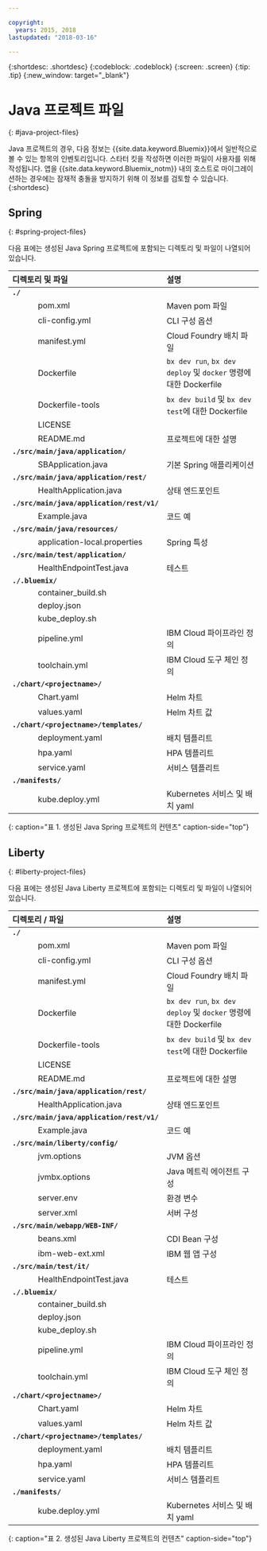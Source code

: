 ```yaml
---

copyright:
  years: 2015, 2018
lastupdated: "2018-03-16"

---
```


{:shortdesc: .shortdesc}
{:codeblock: .codeblock}
{:screen: .screen}
{:tip: .tip}
{:new_window: target="_blank"}

# Java 프로젝트 파일
{: #java-project-files}

Java 프로젝트의 경우, 다음 정보는 {{site.data.keyword.Bluemix}}에서 일반적으로 볼 수 있는 항목의 인벤토리입니다. 스타터 킷을 작성하면 이러한 파일이 사용자를 위해 작성됩니다. 앱을 {{site.data.keyword.Bluemix_notm}} 내의 호스트로 마이그레이션하는 경우에는 잠재적 충돌을 방지하기 위해 이 정보를 검토할 수 있습니다.
{:shortdesc}

## Spring
{: #spring-project-files}

다음 표에는 생성된 Java Spring 프로젝트에 포함되는 디렉토리 및 파일이 나열되어 있습니다. 

| 디렉토리 및 파일                                | 설명                       |
|:------------------------------------------------|:------------------------------------------|
|**`./`**                                             |  |
|&nbsp;&nbsp;&nbsp;&nbsp;&nbsp;&nbsp;&nbsp;&nbsp;&nbsp;&nbsp;&nbsp;&nbsp;pom.xml | Maven pom 파일 |
|&nbsp;&nbsp;&nbsp;&nbsp;&nbsp;&nbsp;&nbsp;&nbsp;&nbsp;&nbsp;&nbsp;&nbsp;cli-config.yml | CLI 구성 옵션 |
|&nbsp;&nbsp;&nbsp;&nbsp;&nbsp;&nbsp;&nbsp;&nbsp;&nbsp;&nbsp;&nbsp;&nbsp;manifest.yml | Cloud Foundry 배치 파일 |
|&nbsp;&nbsp;&nbsp;&nbsp;&nbsp;&nbsp;&nbsp;&nbsp;&nbsp;&nbsp;&nbsp;&nbsp;Dockerfile | `bx dev run`, `bx dev deploy` 및 `docker` 명령에 대한 Dockerfile |
|&nbsp;&nbsp;&nbsp;&nbsp;&nbsp;&nbsp;&nbsp;&nbsp;&nbsp;&nbsp;&nbsp;&nbsp;Dockerfile-tools | `bx dev build` 및 `bx dev test`에 대한 Dockerfile |
|&nbsp;&nbsp;&nbsp;&nbsp;&nbsp;&nbsp;&nbsp;&nbsp;&nbsp;&nbsp;&nbsp;&nbsp;LICENSE |  |
|&nbsp;&nbsp;&nbsp;&nbsp;&nbsp;&nbsp;&nbsp;&nbsp;&nbsp;&nbsp;&nbsp;&nbsp;README.md | 프로젝트에 대한 설명 |
|**`./src/main/java/application/`** |  |  |
|&nbsp;&nbsp;&nbsp;&nbsp;&nbsp;&nbsp;&nbsp;&nbsp;&nbsp;&nbsp;&nbsp;&nbsp;SBApplication.java | 기본 Spring 애플리케이션 |
|**`./src/main/java/application/rest/`** | |
|&nbsp;&nbsp;&nbsp;&nbsp;&nbsp;&nbsp;&nbsp;&nbsp;&nbsp;&nbsp;&nbsp;&nbsp;HealthApplication.java | 상태 엔드포인트 |
|**`./src/main/java/application/rest/v1/`** | |
|&nbsp;&nbsp;&nbsp;&nbsp;&nbsp;&nbsp;&nbsp;&nbsp;&nbsp;&nbsp;&nbsp;&nbsp;Example.java | 코드 예 |
|**`./src/main/java/resources/`** | |
|&nbsp;&nbsp;&nbsp;&nbsp;&nbsp;&nbsp;&nbsp;&nbsp;&nbsp;&nbsp;&nbsp;&nbsp;application-local.properties | Spring 특성 |
|**`./src/main/test/application/`** | |
|&nbsp;&nbsp;&nbsp;&nbsp;&nbsp;&nbsp;&nbsp;&nbsp;&nbsp;&nbsp;&nbsp;&nbsp;HealthEndpointTest.java | 테스트 |
|**`./.bluemix/`** | |
|&nbsp;&nbsp;&nbsp;&nbsp;&nbsp;&nbsp;&nbsp;&nbsp;&nbsp;&nbsp;&nbsp;&nbsp;container_build.sh | |
|&nbsp;&nbsp;&nbsp;&nbsp;&nbsp;&nbsp;&nbsp;&nbsp;&nbsp;&nbsp;&nbsp;&nbsp;deploy.json | |
|&nbsp;&nbsp;&nbsp;&nbsp;&nbsp;&nbsp;&nbsp;&nbsp;&nbsp;&nbsp;&nbsp;&nbsp;kube_deploy.sh | |
|&nbsp;&nbsp;&nbsp;&nbsp;&nbsp;&nbsp;&nbsp;&nbsp;&nbsp;&nbsp;&nbsp;&nbsp;pipeline.yml | IBM Cloud 파이프라인 정의 |
|&nbsp;&nbsp;&nbsp;&nbsp;&nbsp;&nbsp;&nbsp;&nbsp;&nbsp;&nbsp;&nbsp;&nbsp;toolchain.yml | IBM Cloud 도구 체인 정의 |
|**`./chart/<projectname>/`** | |
|&nbsp;&nbsp;&nbsp;&nbsp;&nbsp;&nbsp;&nbsp;&nbsp;&nbsp;&nbsp;&nbsp;&nbsp;Chart.yaml | Helm 차트 |
|&nbsp;&nbsp;&nbsp;&nbsp;&nbsp;&nbsp;&nbsp;&nbsp;&nbsp;&nbsp;&nbsp;&nbsp;values.yaml | Helm 차트 값 |
|**`./chart/<projectname>/templates/`** | |
|&nbsp;&nbsp;&nbsp;&nbsp;&nbsp;&nbsp;&nbsp;&nbsp;&nbsp;&nbsp;&nbsp;&nbsp;deployment.yaml | 배치 템플리트 |
|&nbsp;&nbsp;&nbsp;&nbsp;&nbsp;&nbsp;&nbsp;&nbsp;&nbsp;&nbsp;&nbsp;&nbsp;hpa.yaml | HPA 템플리트 |
|&nbsp;&nbsp;&nbsp;&nbsp;&nbsp;&nbsp;&nbsp;&nbsp;&nbsp;&nbsp;&nbsp;&nbsp;service.yaml | 서비스 템플리트 |
|**`./manifests/`** | |
|&nbsp;&nbsp;&nbsp;&nbsp;&nbsp;&nbsp;&nbsp;&nbsp;&nbsp;&nbsp;&nbsp;&nbsp;kube.deploy.yml | Kubernetes 서비스 및 배치 yaml |
{: caption="표 1. 생성된 Java Spring 프로젝트의 컨텐츠" caption-side="top"}

## Liberty
{: #liberty-project-files}

다음 표에는 생성된 Java Liberty 프로젝트에 포함되는 디렉토리 및 파일이 나열되어 있습니다. 

| 디렉토리 / 파일                                 | 설명                       |
|:------------------------------------------------|:------------------------------------------|
|**`./`**                                             |  |
|&nbsp;&nbsp;&nbsp;&nbsp;&nbsp;&nbsp;&nbsp;&nbsp;&nbsp;&nbsp;&nbsp;&nbsp;pom.xml | Maven pom 파일 |
|&nbsp;&nbsp;&nbsp;&nbsp;&nbsp;&nbsp;&nbsp;&nbsp;&nbsp;&nbsp;&nbsp;&nbsp;cli-config.yml | CLI 구성 옵션 |
|&nbsp;&nbsp;&nbsp;&nbsp;&nbsp;&nbsp;&nbsp;&nbsp;&nbsp;&nbsp;&nbsp;&nbsp;manifest.yml | Cloud Foundry 배치 파일 |
|&nbsp;&nbsp;&nbsp;&nbsp;&nbsp;&nbsp;&nbsp;&nbsp;&nbsp;&nbsp;&nbsp;&nbsp;Dockerfile | `bx dev run`, `bx dev deploy` 및 `docker` 명령에 대한 Dockerfile |
|&nbsp;&nbsp;&nbsp;&nbsp;&nbsp;&nbsp;&nbsp;&nbsp;&nbsp;&nbsp;&nbsp;&nbsp;Dockerfile-tools | `bx dev build` 및 `bx dev test`에 대한 Dockerfile |
|&nbsp;&nbsp;&nbsp;&nbsp;&nbsp;&nbsp;&nbsp;&nbsp;&nbsp;&nbsp;&nbsp;&nbsp;LICENSE |  |
|&nbsp;&nbsp;&nbsp;&nbsp;&nbsp;&nbsp;&nbsp;&nbsp;&nbsp;&nbsp;&nbsp;&nbsp;README.md | 프로젝트에 대한 설명 |
|**`./src/main/java/application/rest/`** | |
|&nbsp;&nbsp;&nbsp;&nbsp;&nbsp;&nbsp;&nbsp;&nbsp;&nbsp;&nbsp;&nbsp;&nbsp;HealthApplication.java | 상태 엔드포인트 |
|**`./src/main/java/application/rest/v1/`** | |
|&nbsp;&nbsp;&nbsp;&nbsp;&nbsp;&nbsp;&nbsp;&nbsp;&nbsp;&nbsp;&nbsp;&nbsp;Example.java | 코드 예 |
|**`./src/main/liberty/config/`** | |
|&nbsp;&nbsp;&nbsp;&nbsp;&nbsp;&nbsp;&nbsp;&nbsp;&nbsp;&nbsp;&nbsp;&nbsp;jvm.options | JVM 옵션 |
|&nbsp;&nbsp;&nbsp;&nbsp;&nbsp;&nbsp;&nbsp;&nbsp;&nbsp;&nbsp;&nbsp;&nbsp;jvmbx.options | Java 메트릭 에이전트 구성 |
|&nbsp;&nbsp;&nbsp;&nbsp;&nbsp;&nbsp;&nbsp;&nbsp;&nbsp;&nbsp;&nbsp;&nbsp;server.env | 환경 변수 |
|&nbsp;&nbsp;&nbsp;&nbsp;&nbsp;&nbsp;&nbsp;&nbsp;&nbsp;&nbsp;&nbsp;&nbsp;server.xml | 서버 구성 |
|**`./src/main/webapp/WEB-INF/`** | |
|&nbsp;&nbsp;&nbsp;&nbsp;&nbsp;&nbsp;&nbsp;&nbsp;&nbsp;&nbsp;&nbsp;&nbsp;beans.xml | CDI Bean 구성 |
|&nbsp;&nbsp;&nbsp;&nbsp;&nbsp;&nbsp;&nbsp;&nbsp;&nbsp;&nbsp;&nbsp;&nbsp;ibm-web-ext.xml | IBM 웹 앱 구성 |
|**`./src/main/test/it/`** | |
|&nbsp;&nbsp;&nbsp;&nbsp;&nbsp;&nbsp;&nbsp;&nbsp;&nbsp;&nbsp;&nbsp;&nbsp;HealthEndpointTest.java | 테스트 |
|**`./.bluemix/`** | |
|&nbsp;&nbsp;&nbsp;&nbsp;&nbsp;&nbsp;&nbsp;&nbsp;&nbsp;&nbsp;&nbsp;&nbsp;container_build.sh | |
|&nbsp;&nbsp;&nbsp;&nbsp;&nbsp;&nbsp;&nbsp;&nbsp;&nbsp;&nbsp;&nbsp;&nbsp;deploy.json | |
|&nbsp;&nbsp;&nbsp;&nbsp;&nbsp;&nbsp;&nbsp;&nbsp;&nbsp;&nbsp;&nbsp;&nbsp;kube_deploy.sh | |
|&nbsp;&nbsp;&nbsp;&nbsp;&nbsp;&nbsp;&nbsp;&nbsp;&nbsp;&nbsp;&nbsp;&nbsp;pipeline.yml | IBM Cloud 파이프라인 정의 |
|&nbsp;&nbsp;&nbsp;&nbsp;&nbsp;&nbsp;&nbsp;&nbsp;&nbsp;&nbsp;&nbsp;&nbsp;toolchain.yml | IBM Cloud 도구 체인 정의 |
|**`./chart/<projectname>/`** | |
|&nbsp;&nbsp;&nbsp;&nbsp;&nbsp;&nbsp;&nbsp;&nbsp;&nbsp;&nbsp;&nbsp;&nbsp;Chart.yaml | Helm 차트 |
|&nbsp;&nbsp;&nbsp;&nbsp;&nbsp;&nbsp;&nbsp;&nbsp;&nbsp;&nbsp;&nbsp;&nbsp;values.yaml | Helm 차트 값 |
|**`./chart/<projectname>/templates/`** | |
|&nbsp;&nbsp;&nbsp;&nbsp;&nbsp;&nbsp;&nbsp;&nbsp;&nbsp;&nbsp;&nbsp;&nbsp;deployment.yaml | 배치 템플리트 |
|&nbsp;&nbsp;&nbsp;&nbsp;&nbsp;&nbsp;&nbsp;&nbsp;&nbsp;&nbsp;&nbsp;&nbsp;hpa.yaml | HPA 템플리트 |
|&nbsp;&nbsp;&nbsp;&nbsp;&nbsp;&nbsp;&nbsp;&nbsp;&nbsp;&nbsp;&nbsp;&nbsp;service.yaml | 서비스 템플리트 |
|**`./manifests/`** | |
|&nbsp;&nbsp;&nbsp;&nbsp;&nbsp;&nbsp;&nbsp;&nbsp;&nbsp;&nbsp;&nbsp;&nbsp;kube.deploy.yml | Kubernetes 서비스 및 배치 yaml |
{: caption="표 2. 생성된 Java Liberty 프로젝트의 컨텐츠" caption-side="top"}

